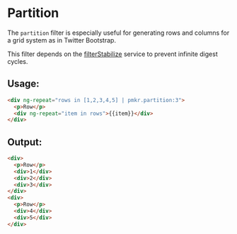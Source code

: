# Partition

The `partition` filter is especially useful for generating rows and columns for a grid system as in Twitter Bootstrap.

This filter depends on the [filterStabilize][1] service to prevent infinite digest cycles.

## Usage:

```html
<div ng-repeat="rows in [1,2,3,4,5] | pmkr.partition:3">
  <p>Row</p>
  <div ng-repeat="item in rows">{{item}}</div>
</div>
```

## Output:

```html
<div>
  <p>Row</p>
  <div>1</div>
  <div>2</div>
  <div>3</div>
</div>
<div>
  <p>Row</p>
  <div>4</div>
  <div>5</div>
</div>
```

  [1]: https://github.com/m59peacemaker/angular-pmkr-components/tree/master/src/services/filterStabilize